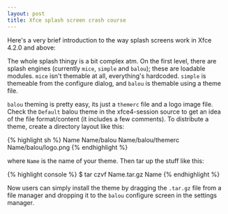```yaml
---
layout: post
title: Xfce splash screen crash course
---
```


Here's a very brief introduction to the way splash screens work in Xfce 4.2.0 and above:

The whole splash thingy is a bit complex atm. On the first level, there are splash engines (currently <code>mice</code>, <code>simple</code> and <code>balou</code>); these are loadable modules. <code>mice</code> isn't themable at all, everything's hardcoded. <code>simple</code> is themeable from the configure dialog, and <code>balou</code> is themable using a theme file.

<code>balou</code> theming is pretty easy, its just a <code>themerc</code> file and a logo image file. Check the <code>Default</code> balou theme in the xfce4-session source to get an idea of the file format/content (it includes a few comments). To distribute a theme, create a directory layout like this:

{% highlight sh %}
Name
Name/balou
Name/balou/themerc
Name/balou/logo.png
{% endhighlight %}

where <code>Name</code> is the name of your theme. Then tar up the stuff like this:

{% highlight console %}
$ tar czvf Name.tar.gz Name
{% endhighlight %}

Now users can simply install the theme by dragging the <code>.tar.gz</code> file from  a file manager and dropping it to the <code>balou</code> configure screen in the  settings manager.

